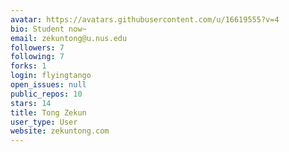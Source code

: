 ```yaml
---
avatar: https://avatars.githubusercontent.com/u/16619555?v=4
bio: Student now~
email: zekuntong@u.nus.edu
followers: 7
following: 7
forks: 1
login: flyingtango
open_issues: null
public_repos: 10
stars: 14
title: Tong Zekun
user_type: User
website: zekuntong.com
---
```


